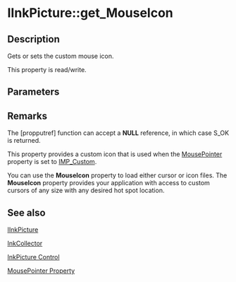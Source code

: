 # IInkPicture::get_MouseIcon

## Description

Gets or sets the custom mouse icon.

This property is read/write.

## Parameters

## Remarks

The [propputref] function can accept a **NULL** reference, in which case S_OK is returned.

This property provides a custom icon that is used when the [MousePointer](https://learn.microsoft.com/windows/desktop/api/msinkaut/nf-msinkaut-iinkpicture-get_mousepointer) property is set to [IMP_Custom](https://learn.microsoft.com/windows/desktop/api/msinkaut/ne-msinkaut-inkmousepointer).

You can use the **MouseIcon** property to load either cursor or icon files. The **MouseIcon** property provides your application with access to custom cursors of any size with any desired hot spot location.

## See also

[IInkPicture](https://learn.microsoft.com/windows/win32/api/msinkaut/nn-msinkaut-iinkpicture)

[InkCollector](https://learn.microsoft.com/windows/desktop/tablet/inkcollector-class)

[InkPicture Control](https://learn.microsoft.com/windows/desktop/tablet/inkpicture-control)

[MousePointer Property](https://learn.microsoft.com/windows/desktop/api/msinkaut/nf-msinkaut-iinkpicture-get_mousepointer)